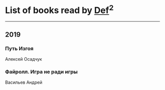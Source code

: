 # List of books read by [Def](https://my.mail.ru/mail/rocket_91/)<sup>2</sup>
---

## 2019

### Путь Изгоя
Алексей Осадчук


### Файролл. Игра не ради игры
Васильев Андрей




